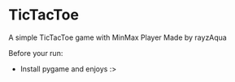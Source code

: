 # TicTacToe
A simple TicTacToe game with MinMax Player
Made by rayzAqua

Before your run:
- Install pygame and enjoys :>
